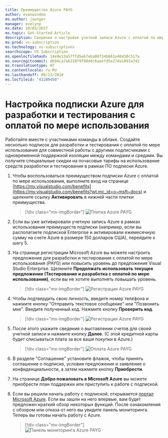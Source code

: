 ```yaml
---
title: Преимущество Azure PAYG
author: evanwindom
ms.author: jaunger
manager: evelynp
ms.date: 10/03/2017
ms.topic: Get-Started-Article
description: Сведения о настройке учетной записи Azure с оплатой по мере использования.
ms.prod: vs-subscription
ms.technology: vs-subscriptions
searchscope: VS Subscription
ms.openlocfilehash: 14e9e13a57ffd5e67eba00f34b661e48410c517a
ms.sourcegitcommit: db94ca7a621879f98d4c6aeefd5e27da1091a742
ms.translationtype: HT
ms.contentlocale: ru-RU
ms.lasthandoff: 08/13/2018
ms.locfileid: "43289450"
---
```

# <a name="setting-up-an-azure-devtest-pay-as-you-go-subscription"></a>Настройка подписки Azure для разработки и тестирования с оплатой по мере использования
Работайте вместе с участниками команды в облаке.  Создайте несколько подписок для разработки и тестирования с оплатой по мере использования для совместной работы с другими подписчиками с одновременной поддержкой изоляции между командами и средами.  Вы получите специальные скидки на почасовые тарифы на использование средств разработки и тестирования в рамках ПО подписки Azure.

1.  Чтобы воспользоваться преимуществом подписки Azure с оплатой по мере использования, выполните вход на странице [https://my.visualstudio.com/benefits](https://my.visualstudio.com/benefits?wt.mc_id=o~msft~docs) и щелкните ссылку **Активировать** в нижней части плитки преимущества.   
    > [!div class="mx-imgBorder"]
    > ![Плитка Azure PAYG](_img\vs-azure-payg\vs-azure-payg-tile.png) 

2.  Если вы уже активировали учетную запись Azure в рамках использования преимуществ подписки (например, если вы располагаете подпиской Enterprise и активировали ежемесячную сумму на счете Azure в размере 150 долларов США), перейдите к шагу 5.

3.  На странице регистрации Microsoft Azure вы можете настроить предложение для разработки и тестирования с оплатой по мере использования (PAYG) или повысить уровень до предложения Visual Studio Enterprise.  Щелкните **Продолжать использовать текущее предложение (Тестирование и разработка с оплатой по мере использования)**, если вы не хотите выполнять повышать уровень. 
    > [!div class="mx-imgBorder"]
    > ![Регистрация Azure PAYG](_img\vs-azure-payg\vs-azure-payg-signup-cropped.png) 

4.  Чтобы подтвердить свою личность, введите номер телефона и нажмите кнопку "Отправить текстовое сообщение" или "Позвонить мне".  Введите полученный код.  Нажмите кнопку **Проверить код**. 
    > [!div class="mx-imgBorder"]
    > ![Регистрация Azure PAYG](_img\vs-azure-payg\vs-azure-payg-identity-cropped.png) 


5.  После этого укажите сведения о выставлении счетов для своей учетной записи и нажмите кнопку **Далее**.  (С этой кредитной карты будет списываться плата за все ваши покупки в Azure.)  
    > [!div class="mx-imgBorder"]
    > ![Оплата Azure PAYG](_img\vs-azure-payg\vs-azure-payg-payment-cropped.png) 
        

6.  В разделе "Соглашение" установите флажок, чтобы принять соглашение о подписке, условия предложения и заявление о конфиденциальности, а затем нажмите кнопку **Приобрести**. 

7.  На странице **Добро пожаловать в Microsoft Azure** вы можете приобрести план поддержки или приступить к работе с подпиской.   

8.  Если вы решили начать работу с подпиской, открывается [портал Microsoft Azure](https://portal.azure.com). Если вы зашли на него впервые, вам будет предложен краткий обзор некоторых функций.  После ознакомления с обзором или отказа от него вы увидите панель мониторинга.  Теперь вы готовы начать работу с Azure.
    > [!div class="mx-imgBorder"]  
    > ![Панель мониторинга Azure PAYG](_img\vs-azure-payg\vs-azure-payg-dashboard-cropped.png) 
